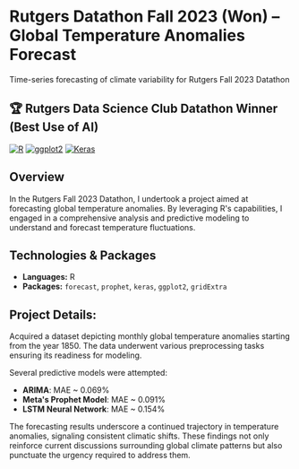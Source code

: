 # Rutgers Datathon Fall 2023 (Won) – Global Temperature Anomalies Forecast
Time-series forecasting of climate variability for Rutgers Fall 2023 Datathon

## 🏆 Rutgers Data Science Club Datathon Winner (Best Use of AI)

[![R](https://img.shields.io/badge/R-Statistical%20Computing-blue)](https://www.r-project.org/)
[![ggplot2](https://img.shields.io/badge/ggplot2-Data%20Visualization-red)](https://ggplot2.tidyverse.org/)
[![Keras](https://img.shields.io/badge/Keras-Deep%20Learning-purple)](https://keras.io/)

## Overview
In the Rutgers Fall 2023 Datathon, I undertook a project aimed at forecasting global temperature anomalies. By leveraging R's capabilities, I engaged in a comprehensive analysis and predictive modeling to understand and forecast temperature fluctuations.



## Technologies & Packages
- **Languages:** R
- **Packages:** `forecast`, `prophet`, `keras`, `ggplot2`, `gridExtra`

## Project Details:

Acquired a dataset depicting monthly global temperature anomalies starting from the year 1850. The data underwent various preprocessing tasks ensuring its readiness for modeling.

Several predictive models were attempted:
- **ARIMA**: MAE ~ 0.069%
- **Meta's Prophet Model**: MAE ~ 0.091% 
- **LSTM Neural Network**: MAE ~ 0.154% 

The forecasting results underscore a continued trajectory in temperature anomalies, signaling consistent climatic shifts. These findings not only reinforce current discussions surrounding global climate patterns but also punctuate the urgency required to address them.
